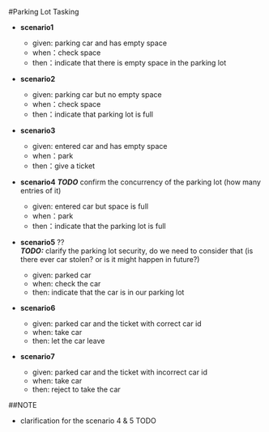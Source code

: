 #Parking Lot Tasking

* **scenario1**
    * given: parking car and has empty space
    * when：check space
    * then：indicate that there is empty space in the parking lot

* **scenario2**
    * given: parking car but no empty space
    * when：check space
    * then：indicate that parking lot is full

* **scenario3**
    * given: entered car and has empty space
    * when：park
    * then：give a ticket

* **scenario4**
***TODO*** confirm the concurrency of the parking lot (how many entries of it)
    * given: entered car but space is full
    * when：park
    * then：indicate that the parking lot is full

* **scenario5**  ??  
***TODO:*** clarify the parking lot security, do we need to consider that (is there ever car stolen? or is it might happen in future?)
    * given: parked car
    * when: check the car
    * then: indicate that the car is in our parking lot
    
* **scenario6**
    * given: parked car and the ticket with correct car id 
    * when: take car
    * then: let the car leave

* **scenario7**
    * given: parked car and the ticket with incorrect car id 
    * when: take car
    * then: reject to take the car


##NOTE
* clarification for the scenario 4 & 5 TODO